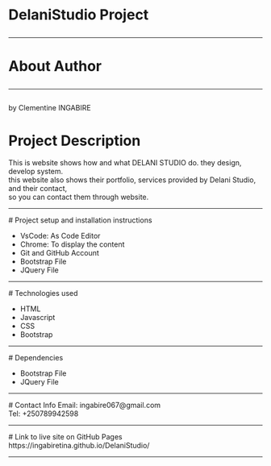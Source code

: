 # DelaniStudio Project <hr>

# About Author <hr>

by Clementine INGABIRE<br>

# Project Description
This is website shows how and what DELANI STUDIO do. they design, develop system.<br>
this website also shows their portfolio, services provided by Delani Studio, and their contact,<br>
so you can contact them through website.
<hr>
# Project setup and installation instructions
<ul>
   <li>VsCode:  As Code Editor</li>
    <li>Chrome: To display the content</li>
     <li> Git and GitHub Account</li>
      <li>Bootstrap File</li>
      <li>JQuery File</li>
</ul>
<hr>
# Technologies used
<ul>
   <li>HTML</li>
    <li>Javascript</li>
     <li>CSS</li>
      <li>Bootstrap</li>
     
</ul>
<hr>
# Dependencies
<ul>
   <li>Bootstrap File</li>
    <li>JQuery File</li>
     
</ul>
<hr>
# Contact Info
Email: ingabire067@gmail.com<br>
Tel: +250789942598
<hr>
# Link to live site on GitHub Pages
https://ingabiretina.github.io/DelaniStudio/
<hr>




